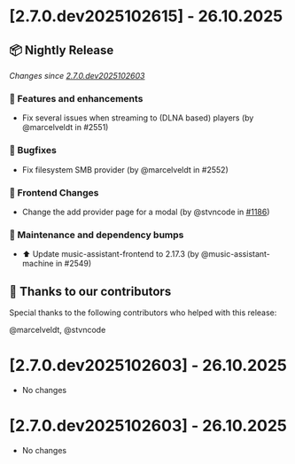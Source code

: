 # [2.7.0.dev2025102615] - 26.10.2025

## 📦 Nightly Release

_Changes since [2.7.0.dev2025102603](https://github.com/music-assistant/server/releases/tag/2.7.0.dev2025102603)_

### 🚀 Features and enhancements

- Fix several issues when streaming to (DLNA based) players (by @marcelveldt in #2551)

### 🐛 Bugfixes

- Fix filesystem SMB provider (by @marcelveldt in #2552)

### 🎨 Frontend Changes

- Change the add provider page for a modal (by @stvncode in [#1186](https://github.com/music-assistant/frontend/pull/1186))

### 🧰 Maintenance and dependency bumps

- ⬆️ Update music-assistant-frontend to 2.17.3 (by @music-assistant-machine in #2549)

## :bow: Thanks to our contributors

Special thanks to the following contributors who helped with this release:

@marcelveldt, @stvncode


# [2.7.0.dev2025102603] - 26.10.2025

* No changes


# [2.7.0.dev2025102603] - 26.10.2025

* No changes


